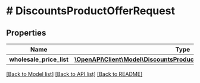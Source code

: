 # # DiscountsProductOfferRequest

## Properties

Name | Type | Description | Notes
------------ | ------------- | ------------- | -------------
**wholesale_price_list** | [**\OpenAPI\Client\Model\DiscountsProductOfferRequestWholesalePriceList**](DiscountsProductOfferRequestWholesalePriceList.md) |  | [optional]

[[Back to Model list]](../../README.md#models) [[Back to API list]](../../README.md#endpoints) [[Back to README]](../../README.md)
